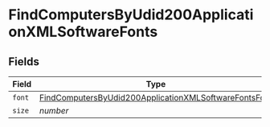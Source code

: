 # FindComputersByUdid200ApplicationXMLSoftwareFonts


## Fields

| Field                                                                                                                                     | Type                                                                                                                                      | Required                                                                                                                                  | Description                                                                                                                               | Example                                                                                                                                   |
| ----------------------------------------------------------------------------------------------------------------------------------------- | ----------------------------------------------------------------------------------------------------------------------------------------- | ----------------------------------------------------------------------------------------------------------------------------------------- | ----------------------------------------------------------------------------------------------------------------------------------------- | ----------------------------------------------------------------------------------------------------------------------------------------- |
| `font`                                                                                                                                    | [FindComputersByUdid200ApplicationXMLSoftwareFontsFont](../../models/operations/findcomputersbyudid200applicationxmlsoftwarefontsfont.md) | :heavy_minus_sign:                                                                                                                        | N/A                                                                                                                                       |                                                                                                                                           |
| `size`                                                                                                                                    | *number*                                                                                                                                  | :heavy_minus_sign:                                                                                                                        | N/A                                                                                                                                       | 1                                                                                                                                         |